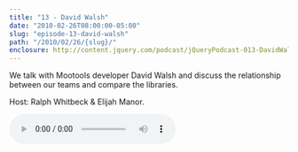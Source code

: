 ```yaml
---
title: "13 - David Walsh"
date: "2010-02-26T08:00:00-05:00"
slug: "episode-13-david-walsh"
path: "/2010/02/26/{slug}/"
enclosure: http://content.jquery.com/podcast/jQueryPodcast-013-DavidWalsh.mp3
---
```

We talk with Mootools developer David Walsh and discuss the relationship between our teams and compare the libraries.

Host: Ralph Whitbeck &amp; Elijah Manor.

<audio src="http://content.jquery.com/podcast/jQueryPodcast-013-DavidWalsh.mp3" controls=""></audio>
